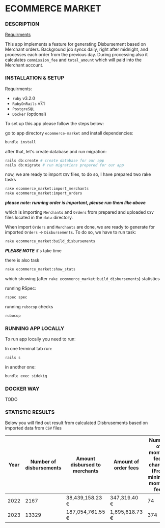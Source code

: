 # ECOMMERCE MARKET

### DESCRIPTION

[Requirments](https://sequra.github.io/backend-challenge/)

This app implements a feature for generating Disbursement based on Merchant orders. Background job syncs daily, right after midnight, and processes each order from the previous day. During processing also it calculates `commission_fee` and `total_amount` which will paid into the Merchant account.

### INSTALLATION & SETUP

Requirments:

- `ruby` v3.2.0
- `RubyOnRails` v7.1
- `PostgreSQL`
- `Docker` (optional)

To set up this app please follow the steps below:

go to app directory `ecommerce-market` and install dependencies:

```bash
bundle install

```

after that, let's create database and run migration:

```bash
rails db:create # create database for our app
rails db:migrate # run migrations prepered for our app
```

now, we are ready to import `CSV` files, to do so, I have prepared two rake tasks

```bash
rake ecommerce_market:import_merchants
rake ecommerce_market:import_orders

```

***please note: running order is important, please run them like above***

which is importing `Merchants` and `Orders` from prepared and uploaded `CSV` files located in the `data` directory.

When import `Orders` and `Merchants` are done, we are ready to generate for imported `Orders` -> `Disbursements`.
To do so, we have to run task:

```bash
rake ecommerce_market:build_disbursements

```

***PLEASE NOTE*** it's take time

there is also task

```bash
rake ecommerce_market:show_stats
```

which showing (after `rake ecommerce_market:build_disbursements`) statistics

running RSpec:

```bash
rspec spec
```

running `rubocop` checks

```bash
rubocop
```

### RUNNING APP LOCALLY

To run app locally you need to run:

In one terminal tab run:

```bash
rails s
```

in another one:

```bash
bundle exec sidekiq
```

### DOCKER WAY

TODO

### STATISTIC RESULTS

Below you will find out result from calculated Disbrusements based on imported data from `CSV` files

<table>
  <thead>
    <tr>
      <th>Year</th>
      <th>Number of disbursements</th>
      <th>Amount disbursed to merchants</th>
      <th>Amount of order fees</th>
      <th>Number of monthly fees charged (From minimum monthly fee)</th>
      <th>Amount of monthly fee charged (From minimum monthly fee)</th>
    </tr>
  </thead>
  <tbody>
    <tr>
      <td>2022</td>
      <td>2167</td>
      <td>38,439,158.23 €</td>
      <td>347,319.40 €</td>
      <td>74</td>
      <td>9,240.00 €</td>
    </tr>
    <tr>
      <td>2023</td>
      <td>13329</td>
      <td>187,054,761.55 €</td>
      <td>1,695,618.73 €</td>
      <td>374</td>
      <td>9,240.00 €</td>
    </tr>
  </tbody>
</table>

